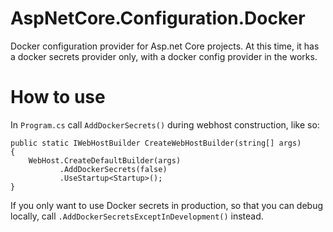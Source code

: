 # AspNetCore.Configuration.Docker

Docker configuration provider for Asp.net Core projects. At this time, it
has a docker secrets provider only, with a docker config provider in the works.

# How to use

In `Program.cs` call `AddDockerSecrets()` during webhost construction, like so:

```
public static IWebHostBuilder CreateWebHostBuilder(string[] args)
{
    WebHost.CreateDefaultBuilder(args)
           .AddDockerSecrets(false)
           .UseStartup<Startup>();
}   
```

If you only want to use Docker secrets in production, so that you can debug locally, call `.AddDockerSecretsExceptInDevelopment()` instead. 
